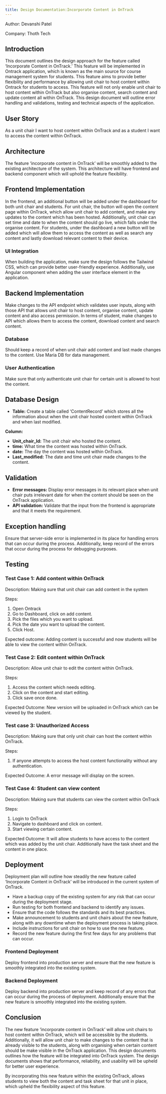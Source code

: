 ```yaml
---
title: Design Documentation:Incorporate Content in OnTrack
---
```


Author: Devanshi Patel

Company: Thoth Tech

## Introduction

This document outlines the design approach for the feature called ‘Incorporate
Content in OnTrack.’ This feature will be implemented in Ontrack application,
which is known as the main source for course management system for students.
This feature aims to provide better flexibility and performance by allowing unit
chair to host content within Ontrack for students to access. This
feature will not only enable unit chair to host content within OnTrack but also
organise content, search content and update content all within OnTrack. This
design document will outline error handling and validations, testing and
technical aspects of the application.

## User Story

As a unit chair I want to host content within OnTrack and as a student I want to
access the content within OnTrack.

## Architecture

The feature ‘incorporate content in OnTrack’ will be smoothly added to the
existing architecture of the system. This architecture will have frontend and
backend component which will uphold the feature flexibility.

## Frontend Implementation

In the frontend, an additional button will be added under the dashboard for both
unit chair and students. For unit chair, the button will open the content page
within OnTrack, which allow unit chair to add content, and make any updates to
the content which has been hosted. Additionally, unit chair can set time and
date to when the content should go live, which falls under the organise
content. For students, under the dashboard a new button will be added which will
allow them to access the content as well as search any content and lastly
download relevant content to their device.

### UI Integration

When building the application, make sure the design follows the Tailwind CSS,
which can provide better user-friendly experience. Additionally, use Angular
component when adding the user interface element in the application.

## Backend Implementation

Make changes to the API endpoint which validates user inputs, along with those
API that allows unit chair to host content, organise content, update content and
also access permission. In terms of student, make changes to API which allows
them to access the content, download content and search content.

### Database

Should keep a record of when unit chair add content and last made changes to the
content. Use Maria DB for data management.

### User Authentication

Make sure that only authenticate unit chair for certain unit is allowed to host
the content.

## Database Design

- **Table:** Create a table called ‘ContentRecord’ which stores all the
  information about when the unit chair hosted content within OnTrack and when
  last modified.

**Column:**

- **Unit_chair_Id:** The unit chair who hosted the content.
- **time:** What time the content was hosted within OnTrack.
- **date:** The day the content was hosted within OnTrack.
- **Last_modified:** The date and time unit chair made changes to the content.

## Validation

- **Error messages:** Display error messages in its relevant place when unit
  chair puts irrelevant date for when the content should be seen on the OnTrack application.
- **API validation:** Validate that the input from the frontend is appropriate
  and that it meets the requirement.

## Exception handling

Ensure that server-side error is implemented in its place for handling errors
that can occur during the process. Additionally, keep record of the errors that
occur during the process for debugging purposes.

## Testing

### Test Case 1: Add content within OnTrack

Description: Making sure that unit chair can add content in the system

Steps:

1. Open Ontrack
1. Go to Dashboard, click on add content.
1. Pick the files which you want to upload.
1. Pick the date you want to upload the content.
1. Click Host.

Expected outcome: Adding content is successful and now students will be able to
view the content within OnTrack.

### Test Case 2: Edit content within OnTrack

Description: Allow unit chair to edit the content within OnTrack.

Steps:

1. Access the content which needs editing.
1. Click on the content and start editing.
1. Click save once done.

Expected Outcome: New version will be uploaded in OnTrack which can be viewed by
the student.

### Test case 3: Unauthorized Access

Description: Making sure that only unit chair can host the content within OnTrack.

Steps:

1. If anyone attempts to access the host content functionality without any authentication.

Expected Outcome: A error message will display on the screen.

### Test Case 4: Student can view content

Description: Making sure that students can view the content within OnTrack

Steps:

1. Login to OnTrack
1. Navigate to dashboard and click on content.
1. Start viewing certain content.

Expected Outcome: It will allow students to have access to the content which was
added by the unit chair. Additionally have the task sheet and the content in one
place.

## Deployment

Deployment plan will outline how steadily the new feature called ‘Incorporate
Content in OnTrack’ will be introduced in the current system of OnTrack.

- Have a backup copy of the existing system for any risk that can occur during
  the deployment stage.
- Run testing for both frontend and backend to identify any issues.
- Ensure that the code follows the standards and its best practices.
- Make announcement to students and unit chairs about the new feature, along with
  any downtime when the deployment process is taking place.
- Include instructions for unit chair on how to use the new feature.
- Record the new feature during the first few days for any problems that can occur.

### Frontend Deployment

Deploy frontend into production server and ensure that the new feature is
smoothly integrated into the existing system.

### Backend Deployment

Deploy backend into production server and keep record of any errors that can
occur during the process of deployment. Additionally ensure that the new feature
is smoothly integrated into the existing system.

## Conclusion

The new feature ‘incorporate content in OnTrack’ will allow unit chairs to host
content within OnTrack, which will be accessible by the students. Additionally,
it will allow unit chair to make changes to the content that is already visible
to the students, along with organising when certain content should be make
visible in the OnTrack application. This design documents outlines how the
feature will be integrated into OnTrack system. The design documents shows that performance,
reliability, and usability will be upheld for better user experience.

By incorporating this new feature within the existing OnTrack, allows students
to view both the content and task sheet for that unit in place, which upheld the
flexibility aspect of this feature.
